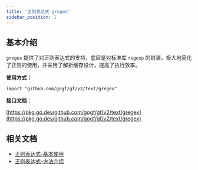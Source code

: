 ```yaml
---
title: '正则表达式-gregex'
sidebar_position: 1
---
```


## 基本介绍

`gregex` 提供了对正则表达式的支持，底层是对标准库 `regexp` 的封装，极大地简化了正则的使用，并采用了解析缓存设计，提高了执行效率。

**使用方式：**

```
import "github.com/gogf/gf/v2/text/gregex"
```

**接口文档**：

[https://pkg.go.dev/github.com/gogf/gf/v2/text/gregex](https://pkg.go.dev/github.com/gogf/gf/v2/text/gregex)

## 相关文档

- [正则表达式-基本使用](/docs/组件列表/文本处理/正则表达式-gregex/正则表达式-基本使用)
- [正则表达式-方法介绍](/docs/组件列表/文本处理/正则表达式-gregex/正则表达式-方法介绍)